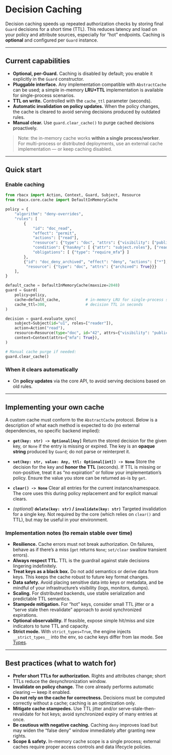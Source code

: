 # Decision Caching

Decision caching speeds up repeated authorization checks by storing final `Guard` decisions for a short time (TTL). This reduces latency and load on your policy and attribute sources, especially for “hot” endpoints. Caching is **optional** and configured per `Guard` instance.

---

## Current capabilities

- **Optional, per-Guard.** Caching is disabled by default; you enable it explicitly in the `Guard` constructor.
- **Pluggable interface.** Any implementation compatible with `AbstractCache` can be used; a simple in-memory **LRU+TTL** implementation is available for single-process scenarios.
- **TTL on write.** Controlled with the `cache_ttl` parameter (seconds).
- **Automatic invalidation on policy updates.** When the policy changes, the cache is cleared to avoid serving decisions produced by outdated rules.
- **Manual clear.** Use `guard.clear_cache()` to purge cached decisions proactively.

> Note: the in-memory cache works **within a single process/worker**. For multi-process or distributed deployments, use an external cache implementation — or keep caching disabled.

---

## Quick start

### Enable caching

```python
from rbacx import Action, Context, Guard, Subject, Resource
from rbacx.core.cache import DefaultInMemoryCache

policy = {
    "algorithm": "deny-overrides",
    "rules": [
        {
            "id": "doc_read",
            "effect": "permit",
            "actions": ["read"],
            "resource": {"type": "doc", "attrs": {"visibility": ["public", "internal"]}},
            "condition": {"hasAny": [ {"attr": "subject.roles"}, ["reader", "admin"] ]},
            "obligations": [ {"type": "require_mfa"} ]
        },
        {"id": "doc_deny_archived", "effect": "deny", "actions": ["*"],
         "resource": {"type": "doc", "attrs": {"archived": True}}}
    ],
}

default_cache = DefaultInMemoryCache(maxsize=2048)
guard = Guard(
    policy=policy,
    cache=default_cache,           # in-memory LRU for single-process setups
    cache_ttl=300,                 # decision TTL in seconds
)

decision = guard.evaluate_sync(
    subject=Subject(id="u1", roles=["reader"]),
    action=Action("read"),
    resource=Resource(type="doc", id="42", attrs={"visibility": "public"}),
    context=Context(attrs={"mfa": True}),
)

# Manual cache purge if needed:
guard.clear_cache()
```

### When it clears automatically
- On **policy updates** via the core API, to avoid serving decisions based on old rules.

---

## Implementing your own cache

A custom cache must conform to the `AbstractCache` protocol. Below is a description of what each method is expected to do (no external dependencies, no specific backend implied):

- **`get(key: str) -> Optional[Any]`**
  Return the stored decision for the given key, or `None` if the entry is missing or expired.
  The key is an **opaque string** produced by `Guard`; do not parse or reinterpret it.

- **`set(key: str, value: Any, ttl: Optional[int]) -> None`**
  Store the decision for the key and **honor the TTL** (seconds). If TTL is missing or non-positive, treat it as “no expiration” or follow your implementation’s policy.
  Ensure the value you store can be returned as-is by `get`.

- **`clear() -> None`**
  Clear all entries for the current instance/namespace. The core uses this during policy replacement and for explicit manual clears.

- *(optional)* **`delete(key: str)` / `invalidate(key: str)`**
  Targeted invalidation for a single key. Not required by the core (which relies on `clear()` and TTL), but may be useful in your environment.

### Implementation notes (to remain stable over time)

- **Resilience.** Cache errors must not break authorization. On failures, behave as if there’s a miss (`get` returns `None`; `set/clear` swallow transient errors).
- **Always respect TTL.** TTL is the guardrail against stale decisions lingering indefinitely.
- **Treat keys as a black box.** Do not add semantics or derive data from keys. This keeps the cache robust to future key format changes.
- **Data safety.** Avoid placing sensitive data into keys or metadata, and be mindful of your infrastructure’s visibility (logs, monitors, dumps).
- **Scaling.** For distributed backends, use stable serialization and predictable TTL semantics.
- **Stampede mitigation.** For “hot” keys, consider small TTL jitter or a “serve stale then revalidate” approach to avoid synchronized expirations.
- **Optional observability.** If feasible, expose simple hit/miss and size indicators to tune TTL and capacity.
- **Strict mode.** With `strict_types=True`, the engine injects `__strict_types__` into the env, so cache keys differ from lax mode. See [Types](types.md).

---

## Best practices (what to watch for)

- **Prefer short TTLs for authorization.** Rights and attributes change; short TTLs reduce the desynchronization window.
- **Invalidate on policy change.** The core already performs automatic clearing — keep it enabled.
- **Do not rely on the cache for correctness.** Decisions must be computed correctly without a cache; caching is an optimization only.
- **Mitigate cache stampedes.** Use TTL jitter and/or serve-stale-then-revalidate for hot keys; avoid synchronized expiry of many entries at once.
- **Be cautious with negative caching.** Caching `deny` improves load but may widen the “false deny” window immediately after granting new rights.
- **Scope & safety.** In-memory cache scope is a single process; external caches require proper access controls and data lifecycle policies.
